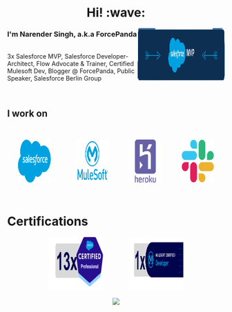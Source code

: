 <h1 align='center'> Hi! :wave:</h1>

<p>
    <img align="right" height="125px" width="40%" src="media/mvplogo-transparent.png" />
    <span align="left">
        <h3>I'm Narender Singh, a.k.a ForcePanda</h3>
    </span> <br/>
    <span align="left">3x Salesforce MVP, Salesforce Developer-Architect, Flow Advocate & Trainer, Certified Mulesoft Dev, Blogger @ ForcePanda, Public Speaker, Salesforce Berlin Group </span>
</p>

<br/>
<h2> I work on </h2>
<br/>

<p align="center">
    <img height="100px" width="15%" src="media/sf_logo.png"/>&emsp;&emsp;&emsp;&emsp;
    <img height="100px" width="15%" src="media/mulesoft-icon.webp" />&emsp;&emsp;&emsp;
    <img height="100px" width="15%" src="media/heroku-icon.webp" />&emsp;&emsp;&emsp;
    <img height="100px" width="15%" src="media/slack-icon.png" />
</p>

<br/>

<h1>Certifications</h1>

<p align="center">
    <img height="125px" width="25%" src="media/salesforce-certified-stats.png"/>&emsp;&emsp;&emsp;&emsp;
    <img height="125px" width="25%" src="media/ms-certified-stats.png"/>
</p>

<!-- Visitors Counter -->
<p align="center">
    <img src="https://visitor-badge.laobi.icu/badge?page_id=forcePanda" id="counter">
</p>

